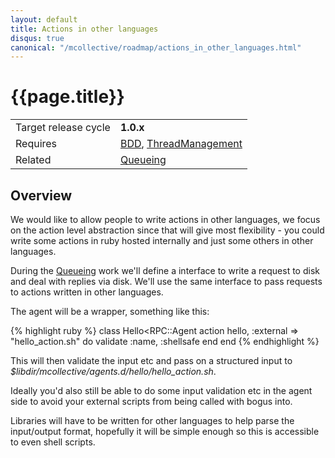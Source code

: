 ```yaml
---
layout: default
title: Actions in other languages
disqus: true
canonical: "/mcollective/roadmap/actions_in_other_languages.html"
---
```

[Queueing]: queueing_and_scheduling.html
[ThreadManagement]: thread_management.html
[BDD]: cucumber.html

# {{page.title}}

|                    |         |
|--------------------|---------|
|Target release cycle|**1.0.x**|
|Requires|[BDD], [ThreadManagement]|
|Related|[Queueing]|

## Overview

We would like to allow people to write actions in other languages, we focus on the action level abstraction since that will give most flexibility - you could write some actions in ruby hosted internally and just some others in other languages.

During the [Queueing] work we'll define a interface to write a request to disk and deal with replies via disk.  We'll use the same interface to pass requests to actions written in other languages.

The agent will be a wrapper, something like this:

{% highlight ruby %}
class Hello<RPC::Agent
	action hello, :external => "hello_action.sh" do
		validate :name, :shellsafe
	end
end
{% endhighlight %}

This will then validate the input etc and pass on a structured input to _$libdir/mcollective/agents.d/hello/hello_action.sh_.

Ideally you'd also still be able to do some input validation etc in the agent side to avoid your external scripts from being called with bogus into.

Libraries will have to be written for other languages to help parse the input/output format, hopefully it will be simple enough so this is accessible to even shell scripts.

